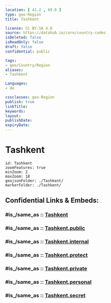 ```yaml
---
location: [ 41.2 , 69.8 ] 
type: geo-Region
title: Tashkent

license: CC BY-SA 4.0
source: https://datahub.io/core/country-codes
isDeleted: false
isReadOnly: false
draft: false
confidential: public

tags:
- geo/Country/Region
aliases:
- Tashkent

Languages:
- de

cssclasses: geo-Region
publish: true
linkTitle: 
keywords: 
layout: 
publishDate: 
expiryDate: 
---
```


# Tashkent

```leaflet
id: Tashkent
zoomFeatures: true 
minZoom: 2 
maxZoom: 18
geojsonFolder: ./Tashkent/
markerFolder: ./Tashkent/
```


## Confidential Links & Embeds: 

### #is_/same_as :: [Tashkent](/_Standards/Earth/Continent/Asia/Asia~Central/Uzbekistan/Regions~Uzbekistan/Tashkent.md) 

### #is_/same_as :: [Tashkent.public](/_public/Earth/Continent/Asia/Asia~Central/Uzbekistan/Regions~Uzbekistan/Tashkent.public.md) 

### #is_/same_as :: [Tashkent.internal](/_internal/Earth/Continent/Asia/Asia~Central/Uzbekistan/Regions~Uzbekistan/Tashkent.internal.md) 

### #is_/same_as :: [Tashkent.protect](/_protect/Earth/Continent/Asia/Asia~Central/Uzbekistan/Regions~Uzbekistan/Tashkent.protect.md) 

### #is_/same_as :: [Tashkent.private](/_private/Earth/Continent/Asia/Asia~Central/Uzbekistan/Regions~Uzbekistan/Tashkent.private.md) 

### #is_/same_as :: [Tashkent.personal](/_personal/Earth/Continent/Asia/Asia~Central/Uzbekistan/Regions~Uzbekistan/Tashkent.personal.md) 

### #is_/same_as :: [Tashkent.secret](/_secret/Earth/Continent/Asia/Asia~Central/Uzbekistan/Regions~Uzbekistan/Tashkent.secret.md)

